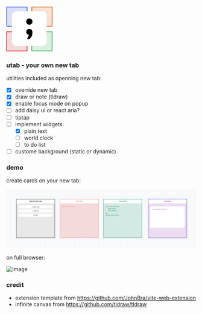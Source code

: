 ![utab logo](./public/dev-icon-32.png)

### utab - your own new tab

utilities included as openning new tab:

- [x] override new tab
- [x] draw or note (tldraw)
- [x] enable focus mode on popup
- [ ] add daisy ui or react aria?
- [ ] tiptap
- [ ] implement widgets:
  - [x] plain text
  - [ ] world clock
  - [ ] to do list
- [ ] custome background (static or dynamic)

### demo

create cards on your new tab:

![utab demo](./src/assets/img/cover.png)

on full browser:

![image](https://github.com/user-attachments/assets/68825f38-943d-4ec7-9846-c9efe17f14f8)

### credit

- extension template from https://github.com/JohnBra/vite-web-extension
- infinite canvas from https://github.com/tldraw/tldraw
